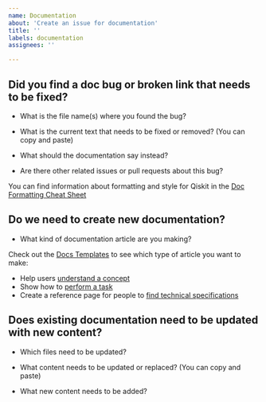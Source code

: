 ```yaml
---
name: Documentation
about: 'Create an issue for documentation'
title: ''
labels: documentation
assignees: ''

---
```


## Did you find a doc bug or broken link that needs to be fixed?

- What is the file name(s) where you found the bug?

- What is the current text that needs to be fixed or removed? (You can copy and paste)

- What should the documentation say instead?

- Are there other related issues or pull requests about this bug?

You can find information about formatting and style for Qiskit in the [Doc Formatting Cheat Sheet](https://github.com/Qiskit/qiskit/tree/master/.github/DOCS_TEMPLATES/doc_formatting_cheat_sheet.rst)

## Do we need to create new documentation?

- What kind of documentation article are you making?

Check out the [Docs Templates](https://github.com/Qiskit/qiskit/tree/master/.github/DOCS_TEMPLATES) to see which type of article you want to make:

- Help users [understand a concept](https://github.com/Qiskit/qiskit/tree/master/.github/DOCS_TEMPLATES/understand_a_concept.rst)
- Show how to [perform a task](https://github.com/Qiskit/qiskit/tree/master/.github/DOCS_TEMPLATES/perform_a_task.rst)
- Create a reference page for people to [find technical specifications](https://github.com/Qiskit/qiskit/tree/master/.github/DOCS_TEMPLATES/find_tech_specs.rst)

## Does existing documentation need to be updated with new content?

- Which files need to be updated?

- What content needs to be updated or replaced? (You can copy and paste)

- What new content needs to be added?
